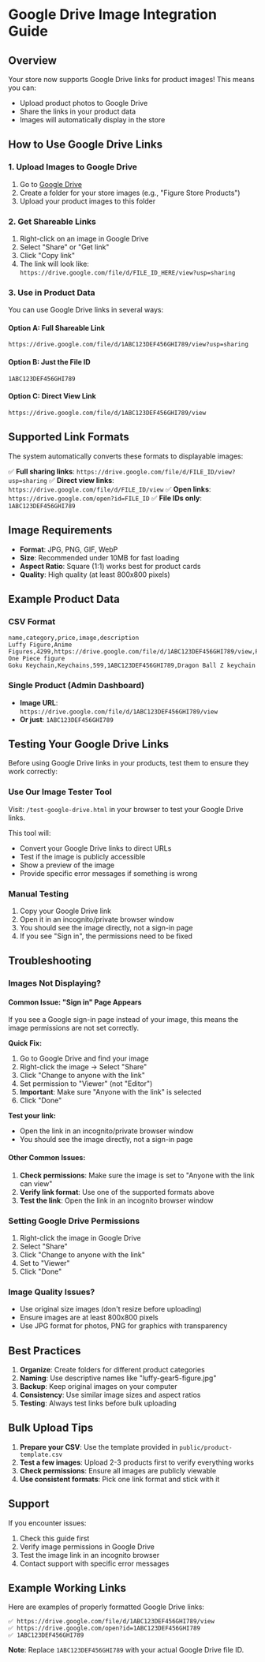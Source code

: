 # Google Drive Image Integration Guide

## Overview
Your store now supports Google Drive links for product images! This means you can:
- Upload product photos to Google Drive
- Share the links in your product data
- Images will automatically display in the store

## How to Use Google Drive Links

### 1. Upload Images to Google Drive
1. Go to [Google Drive](https://drive.google.com)
2. Create a folder for your store images (e.g., "Figure Store Products")
3. Upload your product images to this folder

### 2. Get Shareable Links
1. Right-click on an image in Google Drive
2. Select "Share" or "Get link"
3. Click "Copy link"
4. The link will look like: `https://drive.google.com/file/d/FILE_ID_HERE/view?usp=sharing`

### 3. Use in Product Data
You can use Google Drive links in several ways:

#### Option A: Full Shareable Link
```
https://drive.google.com/file/d/1ABC123DEF456GHI789/view?usp=sharing
```

#### Option B: Just the File ID
```
1ABC123DEF456GHI789
```

#### Option C: Direct View Link
```
https://drive.google.com/file/d/1ABC123DEF456GHI789/view
```

## Supported Link Formats

The system automatically converts these formats to displayable images:

✅ **Full sharing links**: `https://drive.google.com/file/d/FILE_ID/view?usp=sharing`
✅ **Direct view links**: `https://drive.google.com/file/d/FILE_ID/view`
✅ **Open links**: `https://drive.google.com/open?id=FILE_ID`
✅ **File IDs only**: `1ABC123DEF456GHI789`

## Image Requirements

- **Format**: JPG, PNG, GIF, WebP
- **Size**: Recommended under 10MB for fast loading
- **Aspect Ratio**: Square (1:1) works best for product cards
- **Quality**: High quality (at least 800x800 pixels)

## Example Product Data

### CSV Format
```csv
name,category,price,image,description
Luffy Figure,Anime Figures,4299,https://drive.google.com/file/d/1ABC123DEF456GHI789/view,Premium One Piece figure
Goku Keychain,Keychains,599,1ABC123DEF456GHI789,Dragon Ball Z keychain
```

### Single Product (Admin Dashboard)
- **Image URL**: `https://drive.google.com/file/d/1ABC123DEF456GHI789/view`
- **Or just**: `1ABC123DEF456GHI789`

## Testing Your Google Drive Links

Before using Google Drive links in your products, test them to ensure they work correctly:

### Use Our Image Tester Tool
Visit: `/test-google-drive.html` in your browser to test your Google Drive links.

This tool will:
- Convert your Google Drive links to direct URLs
- Test if the image is publicly accessible
- Show a preview of the image
- Provide specific error messages if something is wrong

### Manual Testing
1. Copy your Google Drive link
2. Open it in an incognito/private browser window
3. You should see the image directly, not a sign-in page
4. If you see "Sign in", the permissions need to be fixed

## Troubleshooting

### Images Not Displaying?

#### Common Issue: "Sign in" Page Appears
If you see a Google sign-in page instead of your image, this means the image permissions are not set correctly.

**Quick Fix:**
1. Go to Google Drive and find your image
2. Right-click the image → Select "Share"
3. Click "Change to anyone with the link"
4. Set permission to "Viewer" (not "Editor")
5. **Important**: Make sure "Anyone with the link" is selected
6. Click "Done"

**Test your link:**
- Open the link in an incognito/private browser window
- You should see the image directly, not a sign-in page

#### Other Common Issues:
1. **Check permissions**: Make sure the image is set to "Anyone with the link can view"
2. **Verify link format**: Use one of the supported formats above
3. **Test the link**: Open the link in an incognito browser window

### Setting Google Drive Permissions
1. Right-click the image in Google Drive
2. Select "Share"
3. Click "Change to anyone with the link"
4. Set to "Viewer"
5. Click "Done"

### Image Quality Issues?
- Use original size images (don't resize before uploading)
- Ensure images are at least 800x800 pixels
- Use JPG format for photos, PNG for graphics with transparency

## Best Practices

1. **Organize**: Create folders for different product categories
2. **Naming**: Use descriptive names like "luffy-gear5-figure.jpg"
3. **Backup**: Keep original images on your computer
4. **Consistency**: Use similar image sizes and aspect ratios
5. **Testing**: Always test links before bulk uploading

## Bulk Upload Tips

1. **Prepare your CSV**: Use the template provided in `public/product-template.csv`
2. **Test a few images**: Upload 2-3 products first to verify everything works
3. **Check permissions**: Ensure all images are publicly viewable
4. **Use consistent formats**: Pick one link format and stick with it

## Support

If you encounter issues:
1. Check this guide first
2. Verify image permissions in Google Drive
3. Test the image link in an incognito browser
4. Contact support with specific error messages

## Example Working Links

Here are examples of properly formatted Google Drive links:

```
✅ https://drive.google.com/file/d/1ABC123DEF456GHI789/view
✅ https://drive.google.com/open?id=1ABC123DEF456GHI789
✅ 1ABC123DEF456GHI789
```

**Note**: Replace `1ABC123DEF456GHI789` with your actual Google Drive file ID.
